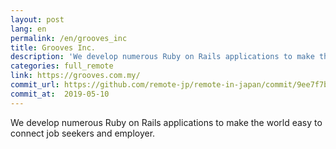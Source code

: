 ```yaml
---
layout: post
lang: en
permalink: /en/grooves_inc
title: Grooves Inc.
description: 'We develop numerous Ruby on Rails applications to make the world easy to connect job seekers and employer.'
categories: full_remote
link: https://grooves.com.my/
commit_url: https://github.com/remote-jp/remote-in-japan/commit/9ee7f7b0faa72fba44f47003d8f648dfe1ed9d84
commit_at:  2019-05-10
---
```


<p>We develop numerous Ruby on Rails applications to make the world easy to connect job seekers and employer.</p>
